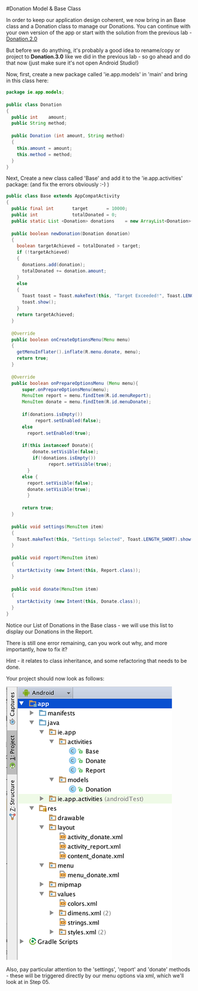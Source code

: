 #Donation Model & Base Class


In order to keep our application design coherent, we now bring in an Base class and a Donation class to manage our Donations. You can continue with your own version of the app or start with the solution from the previous lab - [Donation.2.0](../archives/Donation.2.0.zip)

But before we do anything, it's probably a good idea to rename/copy or project to <b>Donation.3.0</b> like we did in the previous lab - so go ahead and do that now (just make sure it's not open Android Studio!)


Now, first, create a new package called 'ie.app.models' in 'main' and bring in this class here:

~~~java
package ie.app.models;

public class Donation
{
  public int    amount;
  public String method;
  
  public Donation (int amount, String method)
  {
    this.amount = amount;
    this.method = method;
  }
}
~~~ 

Next, Create a new class called 'Base' and add it to the 'ie.app.activities' package: (and fix the errors obviously :-) )

~~~java
public class Base extends AppCompatActivity
{
  public final int       target       = 10000;
  public int             totalDonated = 0;
  public static List <Donation> donations    = new ArrayList<Donation>();
  
  public boolean newDonation(Donation donation)
  {
    boolean targetAchieved = totalDonated > target;
    if (!targetAchieved)
    {
      donations.add(donation);
      totalDonated += donation.amount;
    }
    else
    {
      Toast toast = Toast.makeText(this, "Target Exceeded!", Toast.LENGTH_SHORT);
      toast.show();
    }
    return targetAchieved;
  }
  
  @Override
  public boolean onCreateOptionsMenu(Menu menu)
  {
    getMenuInflater().inflate(R.menu.donate, menu);
    return true;
  }
  
  @Override
  public boolean onPrepareOptionsMenu (Menu menu){
      super.onPrepareOptionsMenu(menu);
      MenuItem report = menu.findItem(R.id.menuReport);
      MenuItem donate = menu.findItem(R.id.menuDonate);
      
      if(donations.isEmpty())     
           report.setEnabled(false);
      else
        report.setEnabled(true); 
   
      if(this instanceof Donate){
          donate.setVisible(false);
          if(!donations.isEmpty())     
                report.setVisible(true);
        }
      else {
        report.setVisible(false);
        donate.setVisible(true);
        }
      
      return true;  
  }
  
  public void settings(MenuItem item)
  {
    Toast.makeText(this, "Settings Selected", Toast.LENGTH_SHORT).show();
  }
  
  public void report(MenuItem item)
  {
    startActivity (new Intent(this, Report.class));
  }
  
  public void donate(MenuItem item)
  {
    startActivity (new Intent(this, Donate.class));
  }
}

~~~

Notice our List of Donations in the Base class - we will use this list to display our Donations in the Report.

There is still one error remaining, can you work out why, and more importantly, how to fix it?

Hint - it relates to class inheritance, and some refactoring that needs to be done.

Your project should now look as follows:

![](../img/lab4s101.png)

Also, pay particular attention to the 'settings', 'report' and 'donate' methods - these will be triggered directly by our menu options via xml, which we'll look at in Step 05.
